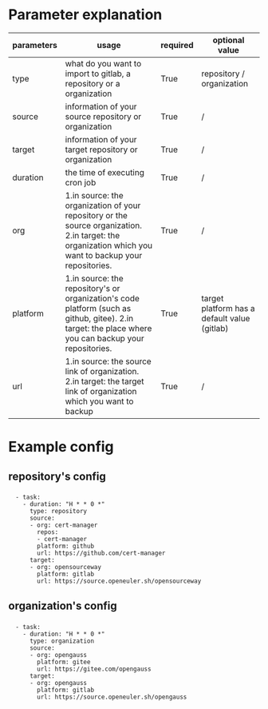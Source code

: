 # Parameter explanation
|  parameters   | usage | required | optional value |
|  ----  | ----  | --- | --- |
| type   | what do you want to import to gitlab, a repository or a organization |  True  | repository / organization |
| source  | information of your source repository or organization  | True  | / |
| target  | information of your target repository or organization | True  | / |
| duration  | the time of executing cron job  | True | / |
| org  | 1.in source: the organization of your repository or the source organization.  2.in target: the organization which you want to backup your repositories.| True  | / |
| platform  |  1.in source: the repository's or organization's code platform (such as github, gitee). 2.in target: the place where you can backup your repositories.| True  | target platform has a default value (gitlab) |
| url  | 1.in source: the source link of organization. 2.in target: the target link of organization which you want to backup  | True  | / |

# Example config
## repository's config
###   
      - task:
        - duration: "H * * 0 *"
          type: repository
          source:
          - org: cert-manager
            repos:
            - cert-manager
            platform: github
            url: https://github.com/cert-manager
          target:
          - org: opensourceway
            platform: gitlab
            url: https://source.openeuler.sh/opensourceway
## organization's config
### 
      - task:
        - duration: "H * * 0 *"
          type: organization
          source:
          - org: opengauss
            platform: gitee
            url: https://gitee.com/opengauss
          target:
          - org: opengauss
            platform: gitlab
            url: https://source.openeuler.sh/opengauss

